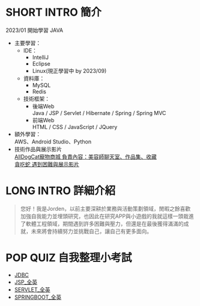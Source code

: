 # SHORT INTRO 簡介
2023/01 開始學習 JAVA
- 主要學習：</br>
  * IDE：</br>
     * IntelliJ</br>
     * Eclipse</br>
     * Linux(現正學習中 by 2023/09)</br>
  * 資料庫：</br>
     * MySQL</br>
     * Redis</br>
  * 技術框架：</br>
      * 後端Web</br>
        Java / JSP / Servlet / Hibernate / Spring / Spring MVC</br>
      * 前端Web</br>
      HTML / CSS / JavaScript / JQuery</br>
- 額外學習：</br>
  AWS、Android Studio、Python</br>
- 技術作品與展示影片</br>
  [AllDogCat寵物商城 負責內容：美容師聊天室、作品集、收藏](https://youtu.be/OI1ZRGJDEGo)</br>
  [貪吃蛇 遇到困難與展示影片](https://youtu.be/93IK3tFR22Q)</br>
  
# LONG INTRO 詳細介紹</br>
>    您好！我是Jorden，以前主要深耕於業務與活動策劃領域，閒暇之餘喜歡加強自我能力並埋頭研究，也因此在研究APP與小遊戲的我就這樣一頭栽進了軟體工程領域，期間遇到許多困難與壓力，但還是在最後獲得滿滿的成就，未來將會持續努力並挑戰自己，讓自己有更多面向。

# POP QUIZ 自我整理小考試
  * [JDBC](https://forms.gle/ScaEGA6xdmVbP4Rc9)
  * [JSP_全英](https://forms.gle/UN6NY3L9NPcdHdnc8)
  * [SERVLET_全英](https://forms.gle/VrjudZHezcrGLQVo8)
  * [SPRINGBOOT_全英](https://forms.gle/uCZPukMogoeqkMibA)
